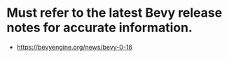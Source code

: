 # Must refer to the latest Bevy release notes for accurate information.

- https://bevyengine.org/news/bevy-0-16
